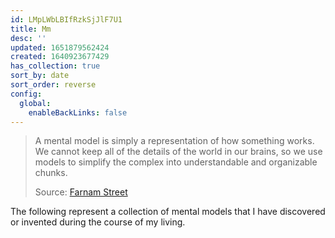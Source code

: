 ```yaml
---
id: LMpLWbLBIfRzkSjJlF7U1
title: Mm
desc: ''
updated: 1651879562424
created: 1640923677429
has_collection: true
sort_by: date
sort_order: reverse
config:
  global:
    enableBackLinks: false
---
```


> A mental model is simply a representation of how something works. We cannot keep all of the details of the world in our brains, so we use models to simplify the complex into understandable and organizable chunks.
> 
> Source: [Farnam Street](https://fs.blog/mental-models/#what_are_mental_models)

The following represent a collection of mental models that I have discovered or invented during the course of my living. 
